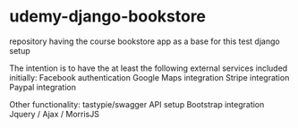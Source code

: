 # udemy-django-bookstore
repository having the course bookstore app as a base for this test django setup

The intention is to have the at least the following external services included initially:
Facebook authentication
Google Maps integration
Stripe integration
Paypal integration

Other functionality:
tastypie/swagger API setup
Bootstrap integration
Jquery / Ajax / MorrisJS
